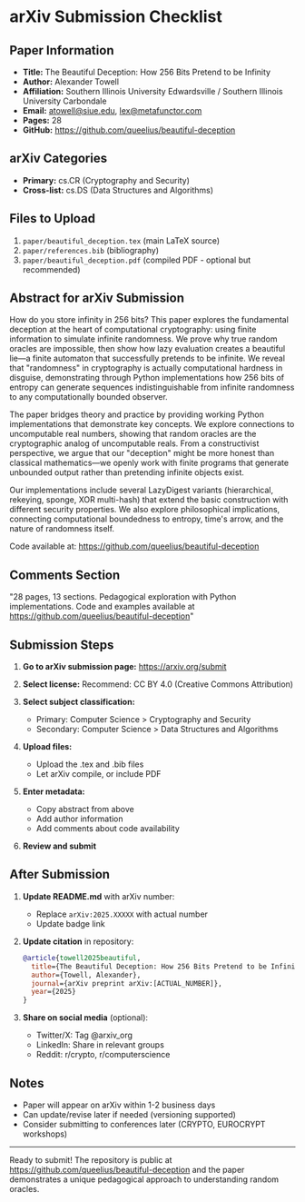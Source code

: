 # arXiv Submission Checklist

## Paper Information
- **Title:** The Beautiful Deception: How 256 Bits Pretend to be Infinity
- **Author:** Alexander Towell
- **Affiliation:** Southern Illinois University Edwardsville / Southern Illinois University Carbondale
- **Email:** atowell@siue.edu, lex@metafunctor.com
- **Pages:** 28
- **GitHub:** https://github.com/queelius/beautiful-deception

## arXiv Categories
- **Primary:** cs.CR (Cryptography and Security)
- **Cross-list:** cs.DS (Data Structures and Algorithms)

## Files to Upload
1. `paper/beautiful_deception.tex` (main LaTeX source)
2. `paper/references.bib` (bibliography)
3. `paper/beautiful_deception.pdf` (compiled PDF - optional but recommended)

## Abstract for arXiv Submission

How do you store infinity in 256 bits? This paper explores the fundamental deception at the heart of computational cryptography: using finite information to simulate infinite randomness. We prove why true random oracles are impossible, then show how lazy evaluation creates a beautiful lie—a finite automaton that successfully pretends to be infinite. We reveal that "randomness" in cryptography is actually computational hardness in disguise, demonstrating through Python implementations how 256 bits of entropy can generate sequences indistinguishable from infinite randomness to any computationally bounded observer.

The paper bridges theory and practice by providing working Python implementations that demonstrate key concepts. We explore connections to uncomputable real numbers, showing that random oracles are the cryptographic analog of uncomputable reals. From a constructivist perspective, we argue that our "deception" might be more honest than classical mathematics—we openly work with finite programs that generate unbounded output rather than pretending infinite objects exist.

Our implementations include several LazyDigest variants (hierarchical, rekeying, sponge, XOR multi-hash) that extend the basic construction with different security properties. We also explore philosophical implications, connecting computational boundedness to entropy, time's arrow, and the nature of randomness itself.

Code available at: https://github.com/queelius/beautiful-deception

## Comments Section
"28 pages, 13 sections. Pedagogical exploration with Python implementations. Code and examples available at https://github.com/queelius/beautiful-deception"

## Submission Steps

1. **Go to arXiv submission page:**
   https://arxiv.org/submit

2. **Select license:**
   Recommend: CC BY 4.0 (Creative Commons Attribution)

3. **Select subject classification:**
   - Primary: Computer Science > Cryptography and Security
   - Secondary: Computer Science > Data Structures and Algorithms

4. **Upload files:**
   - Upload the .tex and .bib files
   - Let arXiv compile, or include PDF

5. **Enter metadata:**
   - Copy abstract from above
   - Add author information
   - Add comments about code availability

6. **Review and submit**

## After Submission

1. **Update README.md** with arXiv number:
   - Replace `arXiv:2025.XXXXX` with actual number
   - Update badge link

2. **Update citation** in repository:
   ```bibtex
   @article{towell2025beautiful,
     title={The Beautiful Deception: How 256 Bits Pretend to be Infinity},
     author={Towell, Alexander},
     journal={arXiv preprint arXiv:[ACTUAL_NUMBER]},
     year={2025}
   }
   ```

3. **Share on social media** (optional):
   - Twitter/X: Tag @arxiv_org
   - LinkedIn: Share in relevant groups
   - Reddit: r/crypto, r/computerscience

## Notes

- Paper will appear on arXiv within 1-2 business days
- Can update/revise later if needed (versioning supported)
- Consider submitting to conferences later (CRYPTO, EUROCRYPT workshops)

---

Ready to submit! The repository is public at https://github.com/queelius/beautiful-deception and the paper demonstrates a unique pedagogical approach to understanding random oracles.